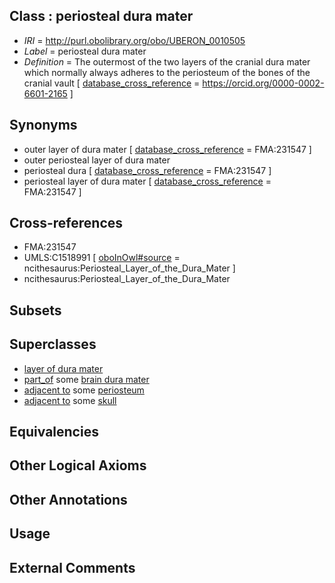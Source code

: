 
## Class : periosteal dura mater

 * *IRI* = http://purl.obolibrary.org/obo/UBERON_0010505
 * *Label* = periosteal dura mater
 * *Definition* = The outermost of the two layers of the cranial dura mater which normally always adheres to the periosteum of the bones of the cranial vault [ [database_cross_reference](../../ef/oboInOwl#hasDbXref.md) = https://orcid.org/0000-0002-6601-2165 ]

## Synonyms

 * outer layer of dura mater [ [database_cross_reference](../../ef/oboInOwl#hasDbXref.md) = FMA:231547 ]
 * outer periosteal layer of dura mater
 * periosteal dura [ [database_cross_reference](../../ef/oboInOwl#hasDbXref.md) = FMA:231547 ]
 * periosteal layer of dura mater [ [database_cross_reference](../../ef/oboInOwl#hasDbXref.md) = FMA:231547 ]

## Cross-references

 * FMA:231547
 * UMLS:C1518991 [ [oboInOwl#source](../../ce/oboInOwl#source.md) = ncithesaurus:Periosteal_Layer_of_the_Dura_Mater ]
 * ncithesaurus:Periosteal_Layer_of_the_Dura_Mater

## Subsets


## Superclasses

 * [layer of dura mater](../../UBERON/07/UBERON_0010507.md)
 * [part_of](../../BFO/50/BFO_0000050.md) some [brain dura mater](../../UBERON/92/UBERON_0002092.md)
 * [adjacent to](../../RO/20/RO_0002220.md) some [periosteum](../../UBERON/15/UBERON_0002515.md)
 * [adjacent to](../../RO/20/RO_0002220.md) some [skull](../../UBERON/29/UBERON_0003129.md)

## Equivalencies


## Other Logical Axioms


## Other Annotations


## Usage


## External Comments

